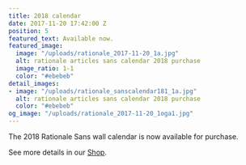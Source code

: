 ```yaml
---
title: 2018 calendar
date: 2017-11-20 17:42:00 Z
position: 5
featured_text: Available now.
featured_image:
  image: "/uploads/rationale_2017-11-20_1a.jpg"
  alt: rationale articles sans calendar 2018 purchase
  image_ratio: 1-1
  color: "#ebebeb"
detail_images:
- image: "/uploads/rationale_sanscalendar181_1a.jpg"
  alt: rationale articles sans calendar 2018 purchase
  color: "#ebebeb"
og_image: "/uploads/rationale_2017-11-20_1oga1.jpg"
---
```


The 2018 Rationale Sans wall calendar is now available for purchase.

See more details in our [Shop](https://rationale-design.com/shop/).